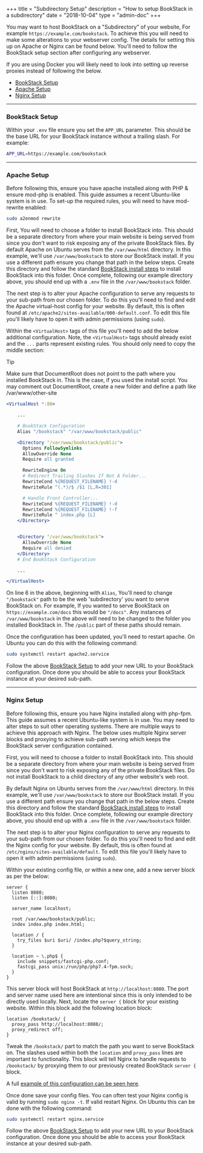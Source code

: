 +++
title = "Subdirectory Setup"
description = "How to setup BookStack in a subdirectory"
date = "2018-10-04"
type = "admin-doc"
+++

You may want to host BookStack on a "Subdirectory" of your website, For example `https://example.com/bookstack`. To achieve this you will need to make some alterations to your webserver config. The details for setting this up on Apache or Nginx can be found below. You'll need to follow the BookStack setup section after configuring any webserver.

If you are using Docker you will likely need to look into setting up reverse proxies instead of following the below.

- [BookStack Setup](#bookstack-setup)
- [Apache Setup](#apache-setup)
- [Nginx Setup](#nginx-setup)

---

### BookStack Setup

Within your `.env` file ensure you set the `APP_URL` parameter. This should be the base URL for your BookStack instance without a trailing slash. For example:

```bash
APP_URL=https://example.com/bookstack
```

---

### Apache Setup

Before following this, ensure you have apache installed along with PHP & ensure mod-php is enabled. This guide assumes a recent Ubuntu-like system is in use. To set-up the required rules, you will need to have mod-rewrite enabled:

```bash
sudo a2enmod rewrite
``` 

First, You will need to choose a folder to install BookStack into. This should be a separate directory from where your main website is being served from since you don't want to risk exposing any of the private BookStack files.
By default Apache on Ubuntu serves from the `/var/www/html` directory. In this example, we'll use `/var/www/bookstack` to store our BookStack install. If you use a different path ensure you change that path in the below steps.
Create this directory and follow the standard [BookStack install steps](/docs/admin/installation) to install BookStack into this folder. Once complete, following our example directory above, you should end up with a `.env` file in the `/var/www/bookstack` folder.

The next step is to alter your Apache configuration to serve any requests to your sub-path from our chosen folder. To do this you'll need to find and edit the Apache virtual-host config for your website. By default, this is often found at `/etc/apache2/sites-available/000-default.conf`. To edit this file you'll likely have to open it with admin permissions (using `sudo`). 

Within the `<VirtualHost>` tags of this file you'll need to add the below additional configuration. Note, the `<VirtualHost>` tags should already exist and the `...` parts represent existing rules. You should only need to copy the middle section:

> [!TIP]
> Make sure that DocumentRoot does not point to the path where you installed BookStack in.
> This is the case, if you used the install script.
> You may comment out DocumentRoot, create a new folder and define a path like /var/www/other-site

```apache
<VirtualHost *:80>

    ...

    # BookStack Configuration
    Alias "/bookstack" "/var/www/bookstack/public"

    <Directory "/var/www/bookstack/public">
      Options FollowSymlinks
      AllowOverride None
      Require all granted

      RewriteEngine On
      # Redirect Trailing Slashes If Not A Folder...
      RewriteCond %{REQUEST_FILENAME} !-d
      RewriteRule ^(.*)/$ /$1 [L,R=301]

      # Handle Front Controller...
      RewriteCond %{REQUEST_FILENAME} !-d
      RewriteCond %{REQUEST_FILENAME} !-f
      RewriteRule ^ index.php [L]
    </Directory>


    <Directory "/var/www/bookstack">
      AllowOverride None
      Require all denied
    </Directory>
    # End BookStack Configuration

    ...

</VirtualHost>
``` 

On line 6 in the above, beginning with `Alias`, You'll need to change `"/bookstack"` path to be the web 'subdirectory' you want to serve BookStack on. For example, If you wanted to serve BookStack on `https://example.com/docs` this would be `"/docs"`. Any instances of `/var/www/bookstack` in the above will need to be changed to the folder you installed BookStack in. The `/public` part of these paths should remain.

Once the configuration has been updated, you'll need to restart apache. On Ubuntu you can do this with the following command:

```bash
sudo systemctl restart apache2.service
```

Follow the above [BookStack Setup](#bookstack-setup) to add your new URL to your BookStack configuration. Once done you should be able to access your BookStack instance at your desired sub-path.

---

### Nginx Setup

Before following this, ensure you have Nginx installed along with php-fpm. This guide assumes a recent Ubuntu-like system is in use. You may need to alter steps to suit other operating systems.
There are multiple ways to achieve this approach with Nginx. The below uses multiple Nginx server blocks and proxying to achieve sub-path serving which keeps the 
BookStack server configuration contained.

First, you will need to choose a folder to install BookStack into. This should be a separate directory from where your main website is being served from since you don't want to risk exposing any of the private BookStack files. Do not install BookStack to a child directory of any other website's web root.

By default Nginx on Ubuntu serves from the `/var/www/html` directory. In this example, we'll use `/var/www/bookstack` to store our BookStack install. If you use a different path ensure you change that path in the below steps.
Create this directory and follow the standard [BookStack install steps](/docs/admin/installation) to install BookStack into this folder. Once complete, following our example directory above, you should end up with a `.env` file in the `/var/www/bookstack` folder.

The next step is to alter your Nginx configuration to serve any requests to your sub-path from our chosen folder. To do this you'll need to find and edit the Nginx config for your website. By default, this is often found at `/etc/nginx/sites-available/default`. To edit this file you'll likely have to open it with admin permissions (using `sudo`). 

Within your existing config file, or within a new one, add a new server block as per the below:

```nginx
server {
  listen 8080;
  listen [::]:8080;

  server_name localhost;

  root /var/www/bookstack/public;
  index index.php index.html;

  location / {
    try_files $uri $uri/ /index.php?$query_string;
  }
  
  location ~ \.php$ {
    include snippets/fastcgi-php.conf;
    fastcgi_pass unix:/run/php/php7.4-fpm.sock;
  }
}
```

This server block will host BookStack at `http://localhost:8080`. The port and server name used here are intentional since this is only intended to be directly used locally.
Next, locate the `server {` block for your existing website. Within this block add the following location block:

```nginx
location /bookstack/ {
  proxy_pass http://localhost:8080/;
  proxy_redirect off;
}
```

Tweak the `/bookstack/` part to match the path you want to serve BookStack on. The slashes used within both the `location` and `proxy_pass` lines are important to functionality.
This block will tell Nginx to handle requests to `/bookstack/` by proxying them to our previously created BookStack `server {` block.

A full [example of this configuration can be seen here](https://github.com/BookStackApp/devops/blob/main/config/nginx/subpath-proxy-config).

Once done save your config files. You can often test your Nginx config is valid by running `sudo nginx -t`. If valid restart Nginx. On Ubuntu this can be done with the following command:

```bash
sudo systemctl restart nginx.service
```

Follow the above [BookStack Setup](#bookstack-setup) to add your new URL to your BookStack configuration. Once done you should be able to access your BookStack instance at your desired sub-path.
